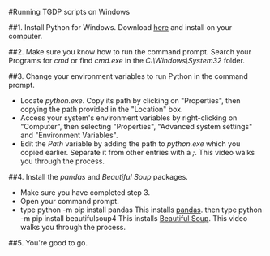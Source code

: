 #Running TGDP scripts on Windows

##1. Install Python for Windows.
Download [here](https://www.python.org/) and install on your computer. 

##2. Make sure you know how to run the command prompt. 
Search your Programs for *cmd* or find *cmd.exe* in the *C:\Windows\System32* folder. 

##3. Change your environment variables to run Python in the command prompt. 
- Locate *python.exe*. Copy its path by clicking on "Properties", then copying the path provided in the "Location" box. 
- Access your system's environment variables by right-clicking on "Computer", then selecting "Properties", 
"Advanced system settings" and "Environment Variables". 
- Edit the *Path* variable by adding the path to *python.exe* which you copied earlier. Separate it from other entries with a *;*. 
This video walks you through the process. 

##4. Install the *pandas* and *Beautiful Soup* packages. 
- Make sure you have completed step 3. 
- Open your command prompt. 
- type
    python -m pip install pandas
This installs [pandas](http://pandas.pydata.org/pandas-docs/stable/). 
then type
    python -m pip install beautifulsoup4
This installs [Beautiful Soup](https://www.crummy.com/software/BeautifulSoup/). 
This video walks you through the process. 

##5. You're good to go. 
